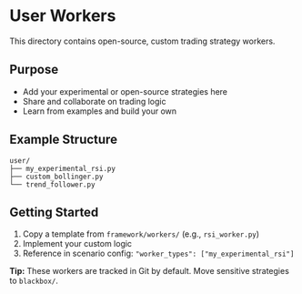 # User Workers

This directory contains open-source, custom trading strategy workers.

## Purpose
- Add your experimental or open-source strategies here
- Share and collaborate on trading logic
- Learn from examples and build your own

## Example Structure

```
user/
├── my_experimental_rsi.py
├── custom_bollinger.py
└── trend_follower.py
```


## Getting Started
1. Copy a template from `framework/workers/` (e.g., `rsi_worker.py`)
2. Implement your custom logic
3. Reference in scenario config: `"worker_types": ["my_experimental_rsi"]`

**Tip:** These workers are tracked in Git by default. Move sensitive strategies to `blackbox/`.